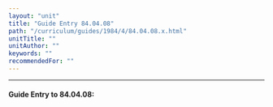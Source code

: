 ```yaml
---
layout: "unit"
title: "Guide Entry 84.04.08"
path: "/curriculum/guides/1984/4/84.04.08.x.html"
unitTitle: ""
unitAuthor: ""
keywords: ""
recommendedFor: ""
---
```

<body>
<hr/>
 <h4>
  Guide Entry to 84.04.08:
 </h4>
</body>